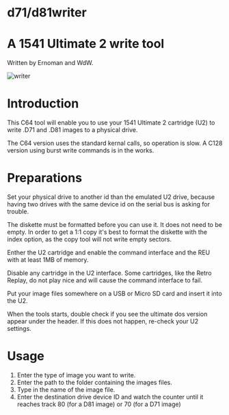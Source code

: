# d71/d81writer
A 1541 Ultimate 2 write tool
============================

Written by Ernoman and WdW.

![writer](https://github.com/wiebow/d81writer/blob/master/images/screen.png)

Introduction
============

This C64 tool will enable you to use your 1541 Ultimate 2 cartridge (U2) to
write .D71 and .D81 images to a physical drive.

The C64 version uses the standard kernal calls, so operation is slow. A C128
version using burst write commands is in the works.

Preparations
============

Set your physical drive to another id than the emulated U2 drive, because having
two drives with the same device id on the serial bus is asking for trouble.

The diskette must be formatted before you can use it. It does not need
to be empty.  In order to get a 1:1 copy it's best to format the diskette with
the index option, as the copy tool will not write empty sectors.

Enther the U2 cartridge and enable the command interface and the REU with at
least 1MB of memory.

Disable any cartridge in the U2 interface. Some cartridges, like the Retro
Replay, do not play nice and will cause the command interface to fail.

Put your image files somewhere on a USB or Micro SD card and insert it into the
U2.

When the tools starts, double check if you see the ultimate dos version appear
under the header. If this does not happen, re-check your U2 settings.


Usage
=====

1) Enter the type of image you want to write.
2) Enter the path to the folder containing the images files.
3) Type in the name of the image file.
4) Enter the destination drive device ID and watch the counter until it reaches
   track 80 (for a D81 image) or 70 (for a D71 image)
